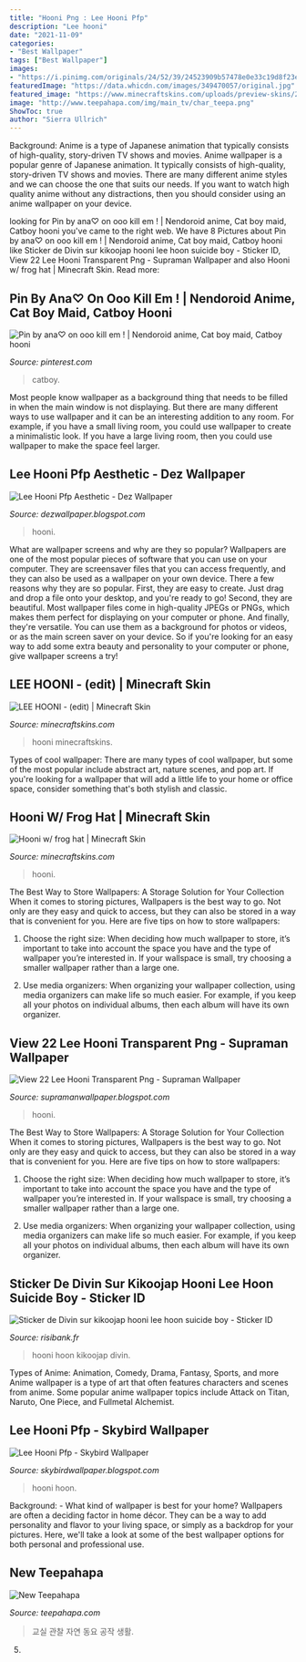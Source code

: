 ```yaml
---
title: "Hooni Png : Lee Hooni Pfp"
description: "Lee hooni"
date: "2021-11-09"
categories:
- "Best Wallpaper"
tags: ["Best Wallpaper"]
images:
- "https://i.pinimg.com/originals/24/52/39/24523909b57478e0e33c19d8f23eb1e7.jpg"
featuredImage: "https://data.whicdn.com/images/349470057/original.jpg"
featured_image: "https://www.minecraftskins.com/uploads/preview-skins/2021/03/22/hooni-w--frog-hat-17211478.png?v422"
image: "http://www.teepahapa.com/img/main_tv/char_teepa.png"
ShowToc: true
author: "Sierra Ullrich"
---
```



Background: Anime is a type of Japanese animation that typically consists of high-quality, story-driven TV shows and movies.
Anime wallpaper is a popular genre of Japanese animation. It typically consists of high-quality, story-driven TV shows and movies. There are many different anime styles and we can choose the one that suits our needs. If you want to watch high quality anime without any distractions, then you should consider using an anime wallpaper on your device.

	

		
looking for Pin by ana♡ on ooo kill em ! | Nendoroid anime, Cat boy maid, Catboy hooni you've came to the right web. We have 8 Pictures about Pin by ana♡ on ooo kill em ! | Nendoroid anime, Cat boy maid, Catboy hooni like Sticker de Divin sur kikoojap hooni lee hoon suicide boy - Sticker ID, View 22 Lee Hooni Transparent Png - Supraman Wallpaper and also Hooni w/ frog hat | Minecraft Skin. Read more:
		
    
## Pin By Ana♡ On Ooo Kill Em ! | Nendoroid Anime, Cat Boy Maid, Catboy Hooni

<img loading=lazy src="https://i.pinimg.com/736x/af/71/a4/af71a4b9e37d59b452e9e9de5b614bc0.jpg" onerror="this.onerror=null;this.src='https://tse2.mm.bing.net/th?id=OIP.doUpHDIJ5aI2XMUTmExvJgAAAA&amp;pid=15.1';" alt="Pin by ana♡ on ooo kill em ! | Nendoroid anime, Cat boy maid, Catboy hooni">

_Source: pinterest.com_

>catboy. 

	

Most people know wallpaper as a background thing that needs to be filled in when the main window is not displaying. But there are many different ways to use wallpaper and it can be an interesting addition to any room. For example, if you have a small living room, you could use wallpaper to create a minimalistic look. If you have a large living room, then you could use wallpaper to make the space feel larger.

    
## Lee Hooni Pfp Aesthetic - Dez Wallpaper

<img loading=lazy src="https://i.pinimg.com/originals/24/52/39/24523909b57478e0e33c19d8f23eb1e7.jpg" onerror="this.onerror=null;this.src='https://tse3.mm.bing.net/th?id=OIP.ger8qhScRtFU0MTW-ZoaWAHaHn&amp;pid=15.1';" alt="Lee Hooni Pfp Aesthetic - Dez Wallpaper">

_Source: dezwallpaper.blogspot.com_

>hooni. 

	

What are wallpaper screens and why are they so popular?
Wallpapers are one of the most popular pieces of software that you can use on your computer. They are screensaver files that you can access frequently, and they can also be used as a wallpaper on your own device. There a few reasons why they are so popular. First, they are easy to create. Just drag and drop a file onto your desktop, and you're ready to go! Second, they are beautiful. Most wallpaper files come in high-quality JPEGs or PNGs, which makes them perfect for displaying on your computer or phone. And finally, they're versatile. You can use them as a background for photos or videos, or as the main screen saver on your device. So if you're looking for an easy way to add some extra beauty and personality to your computer or phone, give wallpaper screens a try!

    
## LEE HOONI - (edit) | Minecraft Skin

<img loading=lazy src="https://www.minecraftskins.com/uploads/avatars/2020/09/18/e240e2a6a679596c7519d60d8170c6efc7b7a03b.png?v278" onerror="this.onerror=null;this.src='https://tse4.mm.bing.net/th?id=OIP.8djiJqQKmCXxXQ3SNuYpKQAAAA&amp;pid=15.1';" alt="LEE HOONI - (edit) | Minecraft Skin">

_Source: minecraftskins.com_

>hooni minecraftskins. 

	

Types of cool wallpaper:
There are many types of cool wallpaper, but some of the most popular include abstract art, nature scenes, and pop art. If you're looking for a wallpaper that will add a little life to your home or office space, consider something that's both stylish and classic.

    
## Hooni W/ Frog Hat | Minecraft Skin

<img loading=lazy src="https://www.minecraftskins.com/uploads/preview-skins/2021/03/22/hooni-w--frog-hat-17211478.png?v422" onerror="this.onerror=null;this.src='https://tse1.mm.bing.net/th?id=OIP.6pkJrdBSMzi-xhka5J7DGwAAAA&amp;pid=15.1';" alt="Hooni w/ frog hat | Minecraft Skin">

_Source: minecraftskins.com_

>hooni. 

	

The Best Way to Store Wallpapers: A Storage Solution for Your Collection
When it comes to storing pictures, Wallpapers is the best way to go. Not only are they easy and quick to access, but they can also be stored in a way that is convenient for you. Here are five tips on how to store wallpapers:
1) Choose the right size: When deciding how much wallpaper to store, it’s important to take into account the space you have and the type of wallpaper you’re interested in. If your wallspace is small, try choosing a smaller wallpaper rather than a large one.

2) Use media organizers: When organizing your wallpaper collection, using media organizers can make life so much easier. For example, if you keep all your photos on individual albums, then each album will have its own organizer.

    
## View 22 Lee Hooni Transparent Png - Supraman Wallpaper

<img loading=lazy src="https://lh6.googleusercontent.com/proxy/JIhZGdagCR8KjpSCXbp0DK5edVD7Dzx7yc-d5UzqNCL0587yFtMWBBh-adDLt5aICIOXb7GHY2qG1W5XrrimGaMpMoFafWi4Rn9vQ-ALSPDXwq6Oi66Ti4JoRwA7QlJT_tHCtqzfoNzhCWcd=w1200-h630-p-k-no-nu" onerror="this.onerror=null;this.src='https://tse2.mm.bing.net/th?id=OIP.NybFEKuLu-W1Ly7QakOdoQHaFf&amp;pid=15.1';" alt="View 22 Lee Hooni Transparent Png - Supraman Wallpaper">

_Source: supramanwallpaper.blogspot.com_

>hooni. 

	

The Best Way to Store Wallpapers: A Storage Solution for Your Collection
When it comes to storing pictures, Wallpapers is the best way to go. Not only are they easy and quick to access, but they can also be stored in a way that is convenient for you. Here are five tips on how to store wallpapers:
1) Choose the right size: When deciding how much wallpaper to store, it’s important to take into account the space you have and the type of wallpaper you’re interested in. If your wallspace is small, try choosing a smaller wallpaper rather than a large one.

2) Use media organizers: When organizing your wallpaper collection, using media organizers can make life so much easier. For example, if you keep all your photos on individual albums, then each album will have its own organizer.

    
## Sticker De Divin Sur Kikoojap Hooni Lee Hoon Suicide Boy - Sticker ID

<img loading=lazy src="https://image.noelshack.com/fichiers/2019/17/3/1556125710-c30a6b63-2906-4a7a-b7db-4c275edc7c2d.png" onerror="this.onerror=null;this.src='https://tse1.mm.bing.net/th?id=OIP.n0GnXXqNnSv1xmpqNm11ZwAAAA&amp;pid=15.1';" alt="Sticker de Divin sur kikoojap hooni lee hoon suicide boy - Sticker ID">

_Source: risibank.fr_

>hooni hoon kikoojap divin. 

	

Types of Anime: Animation, Comedy, Drama, Fantasy, Sports, and more
Anime wallpaper is a type of art that often features characters and scenes from anime. Some popular anime wallpaper topics include Attack on Titan, Naruto, One Piece, and Fullmetal Alchemist.

    
## Lee Hooni Pfp - Skybird Wallpaper

<img loading=lazy src="https://data.whicdn.com/images/349470057/original.jpg" onerror="this.onerror=null;this.src='https://tse2.mm.bing.net/th?id=OIP.mwn9NHfrL2qizaRcVFyLUQHaJk&amp;pid=15.1';" alt="Lee Hooni Pfp - Skybird Wallpaper">

_Source: skybirdwallpaper.blogspot.com_

>hooni hoon. 

	

Background: - What kind of wallpaper is best for your home?
Wallpapers are often a deciding factor in home décor. They can be a way to add personality and flavor to your living space, or simply as a backdrop for your pictures. Here, we'll take a look at some of the best wallpaper options for both personal and professional use.

    
## New Teepahapa

<img loading=lazy src="http://www.teepahapa.com/img/main_tv/char_teepa.png" onerror="this.onerror=null;this.src='https://tse4.mm.bing.net/th?id=OIP.s5AxajBc3J6wvLRFJ4D2agAAAA&amp;pid=15.1';" alt="New Teepahapa">

_Source: teepahapa.com_

>교실 관찰 자연 동요 공작 생활. 

	

5.

